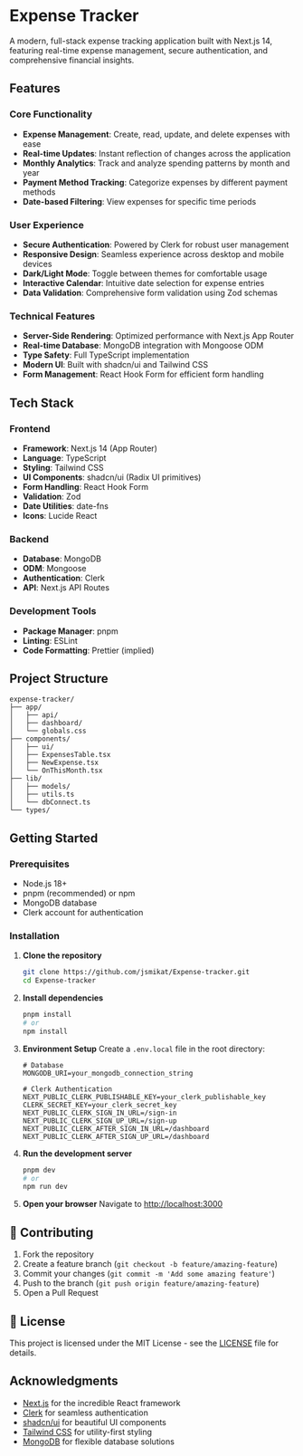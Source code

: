 # Expense Tracker

A modern, full-stack expense tracking application built with Next.js 14, featuring real-time expense management, secure authentication, and comprehensive financial insights.

## Features

### Core Functionality

- **Expense Management**: Create, read, update, and delete expenses with ease
- **Real-time Updates**: Instant reflection of changes across the application
- **Monthly Analytics**: Track and analyze spending patterns by month and year
- **Payment Method Tracking**: Categorize expenses by different payment methods
- **Date-based Filtering**: View expenses for specific time periods

### User Experience

- **Secure Authentication**: Powered by Clerk for robust user management
- **Responsive Design**: Seamless experience across desktop and mobile devices
- **Dark/Light Mode**: Toggle between themes for comfortable usage
- **Interactive Calendar**: Intuitive date selection for expense entries
- **Data Validation**: Comprehensive form validation using Zod schemas

### Technical Features

- **Server-Side Rendering**: Optimized performance with Next.js App Router
- **Real-time Database**: MongoDB integration with Mongoose ODM
- **Type Safety**: Full TypeScript implementation
- **Modern UI**: Built with shadcn/ui and Tailwind CSS
- **Form Management**: React Hook Form for efficient form handling

## Tech Stack

### Frontend

- **Framework**: Next.js 14 (App Router)
- **Language**: TypeScript
- **Styling**: Tailwind CSS
- **UI Components**: shadcn/ui (Radix UI primitives)
- **Form Handling**: React Hook Form
- **Validation**: Zod
- **Date Utilities**: date-fns
- **Icons**: Lucide React

### Backend

- **Database**: MongoDB
- **ODM**: Mongoose
- **Authentication**: Clerk
- **API**: Next.js API Routes

### Development Tools

- **Package Manager**: pnpm
- **Linting**: ESLint
- **Code Formatting**: Prettier (implied)

## Project Structure

```
expense-tracker/
├── app/
│   ├── api/
│   ├── dashboard/
│   └── globals.css
├── components/
│   ├── ui/
│   ├── ExpensesTable.tsx
│   ├── NewExpense.tsx
│   └── OnThisMonth.tsx
├── lib/
│   ├── models/
│   ├── utils.ts
│   └── dbConnect.ts
└── types/
```

## Getting Started

### Prerequisites

- Node.js 18+
- pnpm (recommended) or npm
- MongoDB database
- Clerk account for authentication

### Installation

1. **Clone the repository**

   ```bash
   git clone https://github.com/jsmikat/Expense-tracker.git
   cd Expense-tracker
   ```

2. **Install dependencies**

   ```bash
   pnpm install
   # or
   npm install
   ```

3. **Environment Setup**
   Create a `.env.local` file in the root directory:

   ```env
   # Database
   MONGODB_URI=your_mongodb_connection_string

   # Clerk Authentication
   NEXT_PUBLIC_CLERK_PUBLISHABLE_KEY=your_clerk_publishable_key
   CLERK_SECRET_KEY=your_clerk_secret_key
   NEXT_PUBLIC_CLERK_SIGN_IN_URL=/sign-in
   NEXT_PUBLIC_CLERK_SIGN_UP_URL=/sign-up
   NEXT_PUBLIC_CLERK_AFTER_SIGN_IN_URL=/dashboard
   NEXT_PUBLIC_CLERK_AFTER_SIGN_UP_URL=/dashboard
   ```

4. **Run the development server**

   ```bash
   pnpm dev
   # or
   npm run dev
   ```

5. **Open your browser**
   Navigate to [http://localhost:3000](http://localhost:3000)

## 🤝 Contributing

1. Fork the repository
2. Create a feature branch (`git checkout -b feature/amazing-feature`)
3. Commit your changes (`git commit -m 'Add some amazing feature'`)
4. Push to the branch (`git push origin feature/amazing-feature`)
5. Open a Pull Request

## 📝 License

This project is licensed under the MIT License - see the [LICENSE](LICENSE) file for details.

## Acknowledgments

- [Next.js](https://nextjs.org/) for the incredible React framework
- [Clerk](https://clerk.com/) for seamless authentication
- [shadcn/ui](https://ui.shadcn.com/) for beautiful UI components
- [Tailwind CSS](https://tailwindcss.com/) for utility-first styling
- [MongoDB](https://www.mongodb.com/) for flexible database solutions
